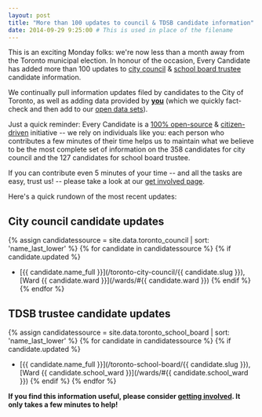 ```yaml
---
layout: post
title: "More than 100 updates to council & TDSB candidate information"
date: 2014-09-29 9:25:00 # This is used in place of the filename
---
```


This is an exciting Monday folks: we're now less than a month away from the Toronto municipal election. In honour of the occasion, Every Candidate has added more than 100 updates to [city council](/candidates/#toronto-council) & [school board trustee](/candidates/#toronto-school-board) candidate information.

We continually pull information updates filed by candidates to the City of Toronto, as well as adding data provided by **[you](/get-involved)** (which we quickly fact-check and then add to our [open data sets](/data)). 

Just a quick reminder: Every Candidate is a [100% open-source](/data) & [citizen-driven](/get-inovlved/) initiative -- we rely on individuals like you: each person who contributes a few minutes of their time helps us to maintain what we believe to be the most complete set of information on the 358 candidates for city council and the 127 candidates for school board trustee. 

If you can contribute even 5 minutes of your time -- and all the tasks are easy, trust us! -- please take a look at our [get involved page](/get-involved/).

Here's a quick rundown of the most recent updates:

## City council candidate updates

{% assign candidatessource = site.data.toronto_council | sort: 'name_last_lower' %}
{% for candidate in candidatessource %}
{% if candidate.updated %}
* [{{ candidate.name_full }}](/toronto-city-council/{{ candidate.slug }}), [Ward {{ candidate.ward }}](/wards/#{{ candidate.ward }}) 
{% endif %}
{% endfor %}

## TDSB trustee candidate updates

{% assign candidatessource = site.data.toronto_school_board | sort: 'name_last_lower' %}
{% for candidate in candidatessource %}
{% if candidate.updated %}
* [{{ candidate.name_full }}](/toronto-school-board/{{ candidate.slug }}), [Ward {{ candidate.school_ward }}](/wards/#{{ candidate.school_ward }}) 
{% endif %}
{% endfor %}

**If you find this information useful, please consider [getting involved](/get-involved). It only takes a few minutes to help!**
